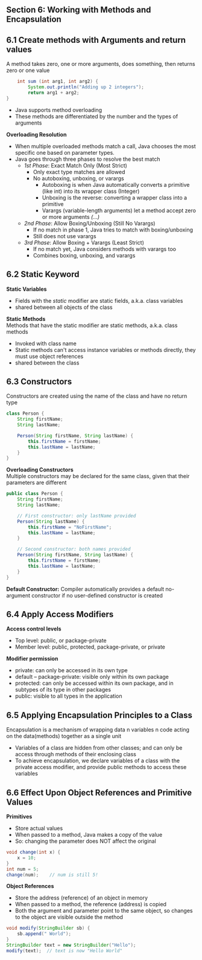 ## Section 6: Working with Methods and Encapsulation
## 6.1 Create methods with Arguments and return values
A method takes zero, one or more arguments, does something, then returns zero or one value
```java
    int sum (int arg1, int arg2) { 
        System.out.println("Adding up 2 integers");
        return arg1 + arg2;
} 
```
- Java supports method overloading
- These methods are differentiated by the number and the types of arguments

**Overloading Resolution**
- When multiple overloaded methods match a call, Java chooses the most specific one based on parameter types.
- Java goes through three phases to resolve the best match
    - *1st Phase*: Exact Match Only (Most Strict)
        - Only exact type matches are allowed
        - No autoboxing, unboxing, or varargs
            - Autoboxing is when Java automatically converts a primitive (like int) into its wrapper class (Integer)
            - Unboxing is the reverse: converting a wrapper class into a primitive
            - Varargs (variable-length arguments) let a method accept zero or more arguments *(...)* 
    - *2nd Phase*: Allow Boxing/Unboxing (Still No Varargs)
        - If no match in phase 1, Java tries to match with boxing/unboxing
        - Still does not use varargs
    - *3rd Phase*: Allow Boxing + Varargs (Least Strict)
        - If no match yet, Java considers methods with varargs too
        - Combines boxing, unboxing, and varargs

## 6.2 Static Keyword
**Static Variables**  
- Fields with the *static* modifier are static fields, a.k.a. class variables
- shared between all objects of the class

**Static Methods**  
Methods that have the static modifier are static methods, a.k.a. class methods
- Invoked with class name
- Static methods can't access instance variables or methods directly, they must use object references 
- shared between the class


## 6.3 Constructors
Constructors are created using the name of the class and have no return type
```java
class Person {
    String firstName;
    String lastName;

    Person(String firstName, String lastName) {
        this.firstName = firstName;
        this.lastName = lastName;
    }
}
```

**Overloading Constructors**  
Multiple constructors may be declared for the same class, given that their parameters are different

```java
public class Person {
    String firstName;
    String lastName;

    // First constructor: only lastName provided
    Person(String lastName) {
        this.firstName = "NoFirstName";
        this.lastName = lastName;
    }

    // Second constructor: both names provided
    Person(String firstName, String lastName) {
        this.firstName = firstName;
        this.lastName = lastName;
    }
}
```

**Default Constructor:**
Compiler automatically provides a default no-argument constructor if no user-defined constructor is created


## 6.4 Apply Access Modifiers
**Access control levels**
- Top level: public, or package-private
- Member level: public, protected, package-private, or private

**Modifier permission**
- private: can only be accessed in its own type
- default – package-private: visible only within its own package
- protected: can only be accessed within its own package, and in subtypes of its type in other packages
- public: visible to all types in the application


## 6.5 Applying Encapsulation Principles to a Class
Encapsulation is a mechanism of wrapping data n variables n code acting on the data(methods) together as a single unit  
- Variables of a class are hidden from other classes; and can only be access through methods of their enclosing class
- To achieve encapsulation, we declare variables of a class with the private access modifier, and provide public methods to access these variables

## 6.6 Effect Upon Object References and Primitive Values
**Primitives**
- Store actual values
- When passed to a method, Java makes a copy of the value
- So: changing the parameter does NOT affect the original
```java
void change(int x) {
    x = 10;
}
int num = 5;
change(num);    // num is still 5!
```

**Object References**
- Store the address (reference) of an object in memory
- When passed to a method, the reference (address) is copied
- Both the argument and parameter point to the same object, so changes to the object are visible outside the method
```java
void modify(StringBuilder sb) {
    sb.append(" World");
}
StringBuilder text = new StringBuilder("Hello");
modify(text);  // text is now "Hello World"
```